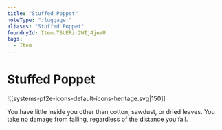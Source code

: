 ```yaml
---
title: "Stuffed Poppet"
noteType: ":luggage:"
aliases: "Stuffed Poppet"
foundryId: Item.TSUERir2WIj4jeVU
tags:
  - Item
---
```


# Stuffed Poppet
![[systems-pf2e-icons-default-icons-heritage.svg|150]]

You have little inside you other than cotton, sawdust, or dried leaves. You take no damage from falling, regardless of the distance you fall.

